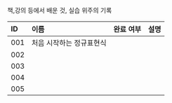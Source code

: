 책,강의 등에서 배운 것, 실습 위주의 기록

|ID|이름|완료 여부|설명|
|:---|:---|:---|:---|
|001|처음 시작하는 정규표현식|
|002|
|003|
|004|
|005|

